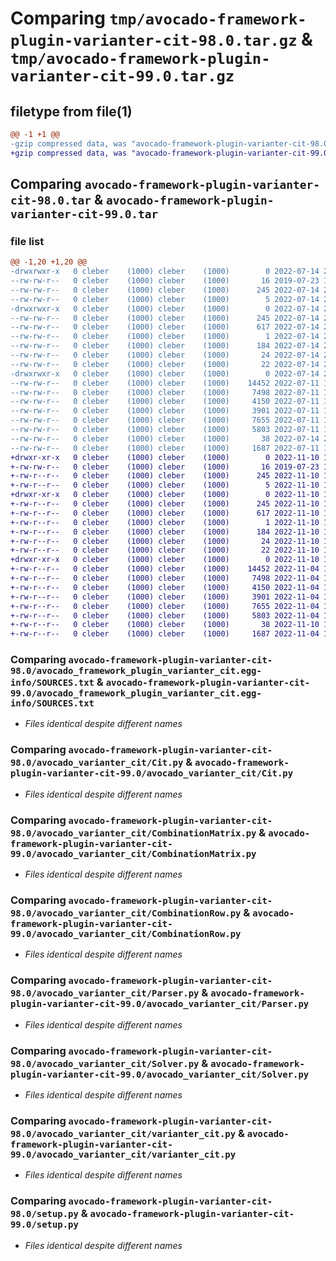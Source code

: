 # Comparing `tmp/avocado-framework-plugin-varianter-cit-98.0.tar.gz` & `tmp/avocado-framework-plugin-varianter-cit-99.0.tar.gz`

## filetype from file(1)

```diff
@@ -1 +1 @@
-gzip compressed data, was "avocado-framework-plugin-varianter-cit-98.0.tar", last modified: Thu Jul 14 20:54:15 2022, max compression
+gzip compressed data, was "avocado-framework-plugin-varianter-cit-99.0.tar", last modified: Thu Nov 10 19:13:14 2022, max compression
```

## Comparing `avocado-framework-plugin-varianter-cit-98.0.tar` & `avocado-framework-plugin-varianter-cit-99.0.tar`

### file list

```diff
@@ -1,20 +1,20 @@
-drwxrwxr-x   0 cleber    (1000) cleber    (1000)        0 2022-07-14 20:54:15.619778 avocado-framework-plugin-varianter-cit-98.0/
--rw-rw-r--   0 cleber    (1000) cleber    (1000)       16 2019-07-23 15:43:52.000000 avocado-framework-plugin-varianter-cit-98.0/MANIFEST.in
--rw-rw-r--   0 cleber    (1000) cleber    (1000)      245 2022-07-14 20:54:15.619778 avocado-framework-plugin-varianter-cit-98.0/PKG-INFO
--rw-rw-r--   0 cleber    (1000) cleber    (1000)        5 2022-07-14 20:50:57.000000 avocado-framework-plugin-varianter-cit-98.0/VERSION
-drwxrwxr-x   0 cleber    (1000) cleber    (1000)        0 2022-07-14 20:54:15.617778 avocado-framework-plugin-varianter-cit-98.0/avocado_framework_plugin_varianter_cit.egg-info/
--rw-rw-r--   0 cleber    (1000) cleber    (1000)      245 2022-07-14 20:54:15.000000 avocado-framework-plugin-varianter-cit-98.0/avocado_framework_plugin_varianter_cit.egg-info/PKG-INFO
--rw-rw-r--   0 cleber    (1000) cleber    (1000)      617 2022-07-14 20:54:15.000000 avocado-framework-plugin-varianter-cit-98.0/avocado_framework_plugin_varianter_cit.egg-info/SOURCES.txt
--rw-rw-r--   0 cleber    (1000) cleber    (1000)        1 2022-07-14 20:54:15.000000 avocado-framework-plugin-varianter-cit-98.0/avocado_framework_plugin_varianter_cit.egg-info/dependency_links.txt
--rw-rw-r--   0 cleber    (1000) cleber    (1000)      184 2022-07-14 20:54:15.000000 avocado-framework-plugin-varianter-cit-98.0/avocado_framework_plugin_varianter_cit.egg-info/entry_points.txt
--rw-rw-r--   0 cleber    (1000) cleber    (1000)       24 2022-07-14 20:54:15.000000 avocado-framework-plugin-varianter-cit-98.0/avocado_framework_plugin_varianter_cit.egg-info/requires.txt
--rw-rw-r--   0 cleber    (1000) cleber    (1000)       22 2022-07-14 20:54:15.000000 avocado-framework-plugin-varianter-cit-98.0/avocado_framework_plugin_varianter_cit.egg-info/top_level.txt
-drwxrwxr-x   0 cleber    (1000) cleber    (1000)        0 2022-07-14 20:54:15.619778 avocado-framework-plugin-varianter-cit-98.0/avocado_varianter_cit/
--rw-rw-r--   0 cleber    (1000) cleber    (1000)    14452 2022-07-11 13:32:25.000000 avocado-framework-plugin-varianter-cit-98.0/avocado_varianter_cit/Cit.py
--rw-rw-r--   0 cleber    (1000) cleber    (1000)     7498 2022-07-11 13:32:25.000000 avocado-framework-plugin-varianter-cit-98.0/avocado_varianter_cit/CombinationMatrix.py
--rw-rw-r--   0 cleber    (1000) cleber    (1000)     4150 2022-07-11 13:32:25.000000 avocado-framework-plugin-varianter-cit-98.0/avocado_varianter_cit/CombinationRow.py
--rw-rw-r--   0 cleber    (1000) cleber    (1000)     3901 2022-07-11 13:32:25.000000 avocado-framework-plugin-varianter-cit-98.0/avocado_varianter_cit/Parser.py
--rw-rw-r--   0 cleber    (1000) cleber    (1000)     7655 2022-07-11 13:32:25.000000 avocado-framework-plugin-varianter-cit-98.0/avocado_varianter_cit/Solver.py
--rw-rw-r--   0 cleber    (1000) cleber    (1000)     5803 2022-07-11 13:32:25.000000 avocado-framework-plugin-varianter-cit-98.0/avocado_varianter_cit/varianter_cit.py
--rw-rw-r--   0 cleber    (1000) cleber    (1000)       38 2022-07-14 20:54:15.619778 avocado-framework-plugin-varianter-cit-98.0/setup.cfg
--rw-rw-r--   0 cleber    (1000) cleber    (1000)     1687 2022-07-11 13:32:25.000000 avocado-framework-plugin-varianter-cit-98.0/setup.py
+drwxr-xr-x   0 cleber    (1000) cleber    (1000)        0 2022-11-10 19:13:14.913283 avocado-framework-plugin-varianter-cit-99.0/
+-rw-rw-r--   0 cleber    (1000) cleber    (1000)       16 2019-07-23 15:43:52.000000 avocado-framework-plugin-varianter-cit-99.0/MANIFEST.in
+-rw-r--r--   0 cleber    (1000) cleber    (1000)      245 2022-11-10 19:13:14.912283 avocado-framework-plugin-varianter-cit-99.0/PKG-INFO
+-rw-r--r--   0 cleber    (1000) cleber    (1000)        5 2022-11-10 19:09:51.000000 avocado-framework-plugin-varianter-cit-99.0/VERSION
+drwxr-xr-x   0 cleber    (1000) cleber    (1000)        0 2022-11-10 19:13:14.912283 avocado-framework-plugin-varianter-cit-99.0/avocado_framework_plugin_varianter_cit.egg-info/
+-rw-r--r--   0 cleber    (1000) cleber    (1000)      245 2022-11-10 19:13:14.000000 avocado-framework-plugin-varianter-cit-99.0/avocado_framework_plugin_varianter_cit.egg-info/PKG-INFO
+-rw-r--r--   0 cleber    (1000) cleber    (1000)      617 2022-11-10 19:13:14.000000 avocado-framework-plugin-varianter-cit-99.0/avocado_framework_plugin_varianter_cit.egg-info/SOURCES.txt
+-rw-r--r--   0 cleber    (1000) cleber    (1000)        1 2022-11-10 19:13:14.000000 avocado-framework-plugin-varianter-cit-99.0/avocado_framework_plugin_varianter_cit.egg-info/dependency_links.txt
+-rw-r--r--   0 cleber    (1000) cleber    (1000)      184 2022-11-10 19:13:14.000000 avocado-framework-plugin-varianter-cit-99.0/avocado_framework_plugin_varianter_cit.egg-info/entry_points.txt
+-rw-r--r--   0 cleber    (1000) cleber    (1000)       24 2022-11-10 19:13:14.000000 avocado-framework-plugin-varianter-cit-99.0/avocado_framework_plugin_varianter_cit.egg-info/requires.txt
+-rw-r--r--   0 cleber    (1000) cleber    (1000)       22 2022-11-10 19:13:14.000000 avocado-framework-plugin-varianter-cit-99.0/avocado_framework_plugin_varianter_cit.egg-info/top_level.txt
+drwxr-xr-x   0 cleber    (1000) cleber    (1000)        0 2022-11-10 19:13:14.912283 avocado-framework-plugin-varianter-cit-99.0/avocado_varianter_cit/
+-rw-r--r--   0 cleber    (1000) cleber    (1000)    14452 2022-11-04 17:27:10.000000 avocado-framework-plugin-varianter-cit-99.0/avocado_varianter_cit/Cit.py
+-rw-r--r--   0 cleber    (1000) cleber    (1000)     7498 2022-11-04 17:27:10.000000 avocado-framework-plugin-varianter-cit-99.0/avocado_varianter_cit/CombinationMatrix.py
+-rw-r--r--   0 cleber    (1000) cleber    (1000)     4150 2022-11-04 17:27:10.000000 avocado-framework-plugin-varianter-cit-99.0/avocado_varianter_cit/CombinationRow.py
+-rw-r--r--   0 cleber    (1000) cleber    (1000)     3901 2022-11-04 17:27:10.000000 avocado-framework-plugin-varianter-cit-99.0/avocado_varianter_cit/Parser.py
+-rw-r--r--   0 cleber    (1000) cleber    (1000)     7655 2022-11-04 17:27:10.000000 avocado-framework-plugin-varianter-cit-99.0/avocado_varianter_cit/Solver.py
+-rw-r--r--   0 cleber    (1000) cleber    (1000)     5803 2022-11-04 17:27:10.000000 avocado-framework-plugin-varianter-cit-99.0/avocado_varianter_cit/varianter_cit.py
+-rw-r--r--   0 cleber    (1000) cleber    (1000)       38 2022-11-10 19:13:14.913283 avocado-framework-plugin-varianter-cit-99.0/setup.cfg
+-rw-r--r--   0 cleber    (1000) cleber    (1000)     1687 2022-11-04 17:27:10.000000 avocado-framework-plugin-varianter-cit-99.0/setup.py
```

### Comparing `avocado-framework-plugin-varianter-cit-98.0/avocado_framework_plugin_varianter_cit.egg-info/SOURCES.txt` & `avocado-framework-plugin-varianter-cit-99.0/avocado_framework_plugin_varianter_cit.egg-info/SOURCES.txt`

 * *Files identical despite different names*

### Comparing `avocado-framework-plugin-varianter-cit-98.0/avocado_varianter_cit/Cit.py` & `avocado-framework-plugin-varianter-cit-99.0/avocado_varianter_cit/Cit.py`

 * *Files identical despite different names*

### Comparing `avocado-framework-plugin-varianter-cit-98.0/avocado_varianter_cit/CombinationMatrix.py` & `avocado-framework-plugin-varianter-cit-99.0/avocado_varianter_cit/CombinationMatrix.py`

 * *Files identical despite different names*

### Comparing `avocado-framework-plugin-varianter-cit-98.0/avocado_varianter_cit/CombinationRow.py` & `avocado-framework-plugin-varianter-cit-99.0/avocado_varianter_cit/CombinationRow.py`

 * *Files identical despite different names*

### Comparing `avocado-framework-plugin-varianter-cit-98.0/avocado_varianter_cit/Parser.py` & `avocado-framework-plugin-varianter-cit-99.0/avocado_varianter_cit/Parser.py`

 * *Files identical despite different names*

### Comparing `avocado-framework-plugin-varianter-cit-98.0/avocado_varianter_cit/Solver.py` & `avocado-framework-plugin-varianter-cit-99.0/avocado_varianter_cit/Solver.py`

 * *Files identical despite different names*

### Comparing `avocado-framework-plugin-varianter-cit-98.0/avocado_varianter_cit/varianter_cit.py` & `avocado-framework-plugin-varianter-cit-99.0/avocado_varianter_cit/varianter_cit.py`

 * *Files identical despite different names*

### Comparing `avocado-framework-plugin-varianter-cit-98.0/setup.py` & `avocado-framework-plugin-varianter-cit-99.0/setup.py`

 * *Files identical despite different names*


